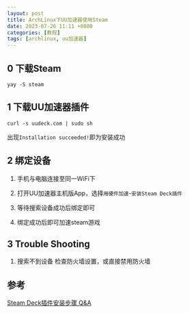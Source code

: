 ```yaml
---
layout: post
title: ArchLinux下UU加速器使用Steam
date: 2023-07-26 11:11 +0800
categories: [教程]
tags: [archlinux, uu加速器]
---
```


## 0 下载Steam

```shell
yay -S steam
```

## 1 下载UU加速器插件

```shell
curl -s uudeck.com | sudo sh
```

出现`Installation succeeded!`即为安装成功

## 2 绑定设备

1. 手机与电脑连接至同一WiFi下

2. 打开UU加速器主机版App，选择`用硬件加速`-`安装Steam Deck插件`

3. 等待搜索设备成功后绑定即可

4. 绑定成功后即可加速steam游戏

## 3 Trouble Shooting

1. 搜索不到设备
    检查防火墙设置，或直接禁用防火墙

## 参考

[Steam Deck插件安装步骤 Q&A](https://router.uu.163.com/app/html/online/baike_share.html?baike_id=63ec9d92b2d9f77dc9a8dde6)
